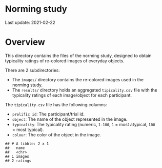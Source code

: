 Norming study
================

Last update: 2021-02-22

# Overview

This directory contains the files of the norming study, designed to
obtain typicality ratings of re-colored images of everyday objects.

There are 2 subdirectories:

-   The `images/` directory contains the re-colored images used in the
    norming study.
-   The `results/` directory holds an aggregated `tipicality.csv` file
    with the typicality ratings of each image/object for each
    participant.

The `tipicality.csv` file has the following columns:

-   `prolific id`: The participant/trial id.
-   `object`: The name of the object represented in the image.
-   `typicality`: The typicality rating (numeric, `1-100`, `1` = most
    atypical, `100` = most typical).
-   `colour`: The color of the object in the image.

<!-- -->

    ## # A tibble: 2 x 1
    ##   name   
    ##   <chr>  
    ## 1 images 
    ## 2 ratings
